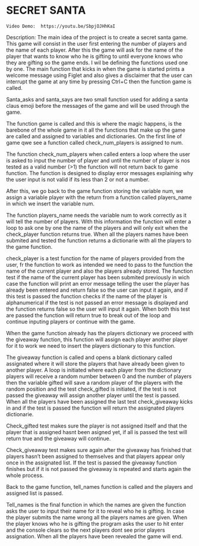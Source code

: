 # SECRET SANTA
    Video Demo:  https://youtu.be/SbpjOJHhKaI
  Description: The main idea of the project is to create a secret santa game. This game will consist in the user first entering the number of players and the name of each player. After this the game will ask for the name of the player that wants to know who he is gifting to until everyone knows who they are gifting so the game ends.
   I wil be defining the functions used one by one.
   The main function that kicks in when the game is started prints a welcome message using Figlet and also gives a disclaimer that the user can interrupt the game at any time by pressing Ctrl+C then the function game is called.

   Santa_asks and santa_says are two small function used for adding a santa claus emoji before the messages of the game and will be used through the game.

   The function game is called and this is where the magic happens, is the barebone of the whole game in it all the functions that make up the game are called and assigned to variables and dictionaries. On the first line of game qwe see a function called check_num_players is assigned to num.

   The function check_num_players when called enters a loop where the user is asked to input the number of player and until the number of player is nos tested as a valid number (>1) the function will not return back to game function. The function is designed to display error messages explaining why the user input is not valid if its less than 2 or not a number.

   After this, we go back to the game function storing the variable num, we assign a variable player with the return from a function called players_name in which we insert the variable num.

   The function players_name needs the variable num to work correctly as it will tell the number of players. With this information the function will enter a loop to ask one by one the name of the players and will only exit when the check_player function returns true. When all the players names have been submited and tested the function returns a dictionarie with all the players to the game function.

   check_player is a test function for the name of players provided from the user, fr the function to work as intended we need to pass to the function the name of the current player and also the players already stored. The function test if the name of the current player has been submited previously in wich case the function will print an error message telling the user the player has already been entered and return false so the user can input it again, and if this test is passed the function checks if the name of the player is alphanumerical if the test is not passed an error message is displayed and the function returns false so the user will input it again. When both this test are passed the function will return true to break out of the loop and continue inputing players or continue with the game.

   When the game function already has the players dictionary we proceed with the giveaway function, this function will assign each player another player for it to work we need to insert the players dictionary to this function.

   The giveaway function is called and opens a blank dictionary called assignated where it will store the players that have already been given to another player.
   A loop is initiated where each player from the dictionary players will receive a random number between 0 and the number of players then the variable gifted will save a random player of the players with the random position and the test check_gifted is initiated, if the test is not passed the giveaway will assign another player until the test is passed. When all the players have been assigned the last test check_giveaway kicks in and if the test is passed the function will return the assignated players dictionarie.

   Check_gifted test makes sure the player is not assigned itself and that the player that is assigned hasnt been asigned yet, if all is passed the test will return true and the giveaway will continue.

   Check_giveaway test makes sure again after the giveaway has finished that players hasn’t been assigned to themselves and that players appear only once in the assignated list. If the test is passed the giveaway function finishes but if it is not passed the giveaway is repeated and starts again the whole process.

   Back to the game function, tell_names function is called and the players and assigned list is passed.

   Tell_names is the final function in which the names are given the function asks the user to input their name for it to reveal who he is gifting. In case the player submits the name wrong all the players names are given. When the player knows who he is gifting the program asks the user to hit enter and the console clears so the next players dont see prior players assignation. When all the players have been revealed the game will end.
